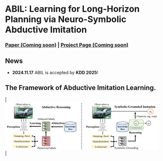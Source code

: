 # ABIL: Learning for Long-Horizon Planning via Neuro-Symbolic Abductive Imitation

### [Paper (Coming soon)](https://github.com/Hoar012/ABIL-KDD-2025) | [Project Page (Coming soon)](https://www.lamda.nju.edu.cn/shaojj/KDD25_ABIL/)

## News
- **2024.11.17** ABIL is accepted by **KDD 2025**!

## The Framework of Abductive Imitation Learning.

| ![ABIL](./images/framework.png) |

